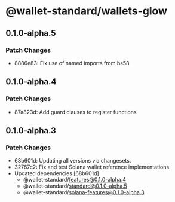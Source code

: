 # @wallet-standard/wallets-glow

## 0.1.0-alpha.5

### Patch Changes

-   8886e83: Fix use of named imports from bs58

## 0.1.0-alpha.4

### Patch Changes

-   87a823d: Add guard clauses to register functions

## 0.1.0-alpha.3

### Patch Changes

-   68b601d: Updating all versions via changesets.
-   32767c2: Fix and test Solana wallet reference implementations
-   Updated dependencies [68b601d]
    -   @wallet-standard/features@0.1.0-alpha.4
    -   @wallet-standard/standard@0.1.0-alpha.5
    -   @wallet-standard/solana-features@0.1.0-alpha.3
